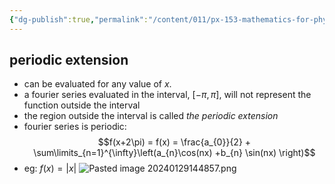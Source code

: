 ```yaml
---
{"dg-publish":true,"permalink":"/content/011/px-153-mathematics-for-physicists/term-2/px-153-j-fourier-series/px-153-j4-periodic-extensions/","noteIcon":"1","created":"2025-08-27T13:14:05.112+01:00","updated":"2024-11-26T19:39:39.000+00:00"}
---
```


## periodic extension
- can be evaluated for any value of $x$. 
- a fourier series evaluated in the interval, $[-\pi,\pi]$, will not represent the function outside the interval
- the region outside the interval is called *the periodic extension*
- fourier series is periodic: 
$$f(x+2\pi) = f(x) = \frac{a_{0}}{2} + \sum\limits_{n=1}^{\infty}\left(a_{n}\cos(nx) +b_{n} \sin(nx) \right)$$
- eg: $f(x) = |x|$
![Pasted image 20240129144857.png](/img/user/pics/Pasted%20image%2020240129144857.png)
